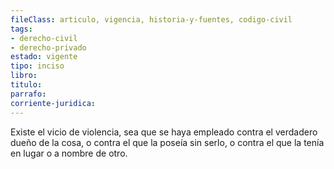 ```yaml
---
fileClass: articulo, vigencia, historia-y-fuentes, codigo-civil
tags:
- derecho-civil
- derecho-privado
estado: vigente
tipo: inciso
libro:
titulo:
parrafo:
corriente-juridica:
---
```

Existe el vicio de violencia, sea que se haya empleado contra el verdadero dueño de la cosa, o contra el que la poseía sin serlo, o contra el que la tenía en lugar o a nombre de otro.